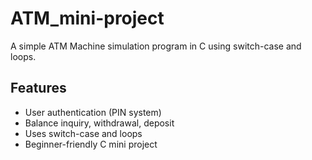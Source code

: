 # ATM_mini-project
A simple ATM Machine simulation program in C using switch-case and loops.
## Features
- User authentication (PIN system)
- Balance inquiry, withdrawal, deposit
- Uses switch-case and loops
- Beginner-friendly C mini project
